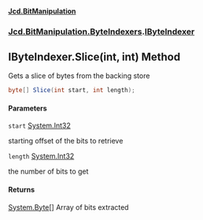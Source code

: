 #### [Jcd.BitManipulation](index.md 'index')
### [Jcd.BitManipulation.ByteIndexers](Jcd.BitManipulation.ByteIndexers.md 'Jcd.BitManipulation.ByteIndexers').[IByteIndexer](Jcd.BitManipulation.ByteIndexers.IByteIndexer.md 'Jcd.BitManipulation.ByteIndexers.IByteIndexer')

## IByteIndexer.Slice(int, int) Method

Gets a slice of bytes from the backing store

```csharp
byte[] Slice(int start, int length);
```
#### Parameters

<a name='Jcd.BitManipulation.ByteIndexers.IByteIndexer.Slice(int,int).start'></a>

`start` [System.Int32](https://docs.microsoft.com/en-us/dotnet/api/System.Int32 'System.Int32')

starting offset of the bits to retrieve

<a name='Jcd.BitManipulation.ByteIndexers.IByteIndexer.Slice(int,int).length'></a>

`length` [System.Int32](https://docs.microsoft.com/en-us/dotnet/api/System.Int32 'System.Int32')

the number of bits to get

#### Returns

[System.Byte](https://docs.microsoft.com/en-us/dotnet/api/System.Byte 'System.Byte')[[]](https://docs.microsoft.com/en-us/dotnet/api/System.Array 'System.Array')
Array of bits extracted